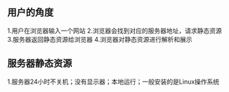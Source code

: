 ## 用户的角度
1.用户在浏览器输入一个网站
2.浏览器会找到对应的服务器地址，请求静态资源
3.服务器返回静态资源给浏览器
4.浏览器对静态资源进行解析和展示

## 服务器静态资源
1.服务器24小时不关机；没有显示器；本地运行；一般安装的是Linux操作系统